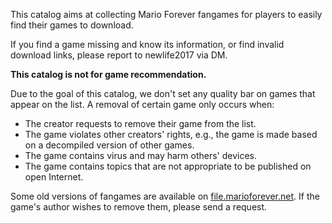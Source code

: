 This catalog aims at collecting Mario Forever fangames for players to easily find their games to download. 

If you find a game missing and know its information, or find invalid download links, please report to newlife2017 via DM.

**This catalog is not for game recommendation.**

Due to the goal of this catalog, we don't set any quality bar on games that appear on the list. A removal of certain game only occurs when:

- The creator requests to remove their game from the list.
- The game violates other creators' rights, e.g., the game is made based on a decompiled version of other games.
- The game contains virus and may harm others' devices.
- The game contains topics that are not appropriate to be published on open Internet.

Some old versions of fangames are available on [file.marioforever.net](https://file.marioforever.net/mario-forever/games/). If the game's author wishes to remove them, please send a request.
